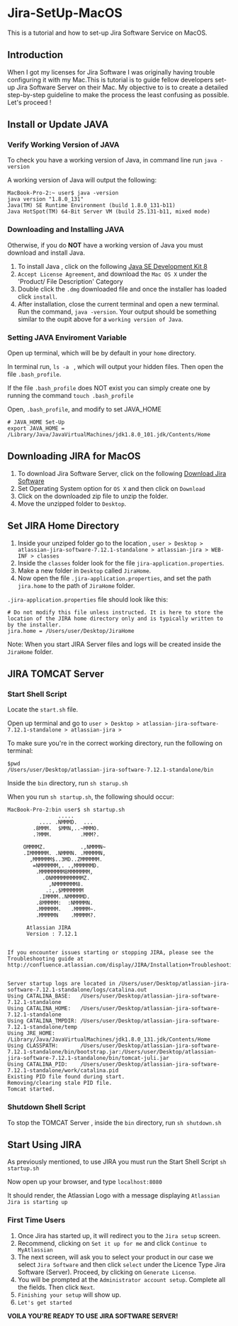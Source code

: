 # Jira-SetUp-MacOS
This is a tutorial and how to set-up Jira Software Service on MacOS.

## Introduction
When I got my licenses for Jira Software I was originally having trouble configuring it with my Mac.This is tutorial is
to guide fellow developers set-up Jira Software Server on their Mac. My objective to is to create a detailed 
step-by-step guideline to make the process the least confusing as possible. Let's proceed ! 

## Install or Update JAVA

### Verify Working Version of JAVA
To check you have a working version of Java, in command line run `java -version`

A working version of Java will output the following:

```
MacBook-Pro-2:~ user$ java -version
java version "1.8.0_131"
Java(TM) SE Runtime Environment (build 1.8.0_131-b11)
Java HotSpot(TM) 64-Bit Server VM (build 25.131-b11, mixed mode)

```


### Downloading and Installing JAVA 
Otherwise, if you do **NOT** have a working version of Java you must download and install Java.

1. To install Java , click on the following [Java SE Development Kit 8](http://www.oracle.com/technetwork/java/javase/downloads/jdk8-downloads-2133151.html)
2. `Accept License Agreement`, and download the `Mac OS X` under the 'Product/ File Description' Category
3. Double click the `.dmg` downloaded file and once the installer has loaded click `install`.
4. After installation, close the current terminal and open a new terminal. Run the command, `java -version`. Your output should be something similar to the oupit above for a `working version of Java`.

### Setting JAVA Enviroment Variable

Open up terminal, which will be by default in your `home` directory.

In terminal run, `ls -a ` , which will output your hidden files. Then open the file `.bash_profile`.

If the file `.bash_profile` does NOT exist you can simply create one by running the command `touch .bash_profile`

Open, `.bash_profile`, and modify to set JAVA_HOME

```
# JAVA_HOME Set-Up
export JAVA_HOME = /Library/Java/JavaVirtualMachines/jdk1.8.0_101.jdk/Contents/Home
```

## Downloading JIRA for MacOS

1. To download Jira Software Server, click on the following [Download Jira Software](https://www.atlassian.com/software/jira/download)
2. Set Operating System option for `OS X` and then click on `Download`
3. Click on the downloaded zip file to unzip the folder.
4. Move the unzipped folder to `Desktop`.

## Set JIRA Home Directory 

1. Inside your unziped folder go to the location , `user > Desktop > atlassian-jira-software-7.12.1-standalone > atlassian-jira > WEB-INF > classes`
2. Inside the `classes` folder look for the file `jira-application.properties`.
3. Make a new folder in `Desktop` called `JiraHome`. 
4. Now open the file `.jira-application.properties`, and set the path `jira.home` to the path of `JiraHome` folder.

`.jira-application.properties` file should look like this: 

```
# Do not modify this file unless instructed. It is here to store the location of the JIRA home directory only and is typically written to by the installer.
jira.home = /Users/user/Desktop/JiraHome
```

Note: When you start JIRA Server files and logs will be created inside the `JiraHome` folder. 

## JIRA TOMCAT Server

### Start Shell Script 
Locate the  `start.sh` file. 

Open up terminal and go to `user > Desktop > atlassian-jira-software-7.12.1-standalone > atlassian-jira > `

To make sure you're in the correct working directory, run the following on terminal: 
```$xslt
$pwd 
/Users/user/Desktop/atlassian-jira-software-7.12.1-standalone/bin
```

Inside the `bin` directory, run `sh starup.sh`

When you run `sh startup.sh`, the following should occur:

```$xslt
MacBook-Pro-2:bin user$ sh startup.sh
                .....
          .... .NMMMD.  ...
        .8MMM.  $MMN,..~MMMO.
        .?MMM.         .MMM?.

     OMMMMZ.           .,NMMMN~
     .IMMMMMM. .NMMMN. .MMMMMN,
       ,MMMMMM$..3MD..ZMMMMMM.
        =NMMMMMM,. .,MMMMMMD.
         .MMMMMMMM8MMMMMMM,
           .ONMMMMMMMMMMZ.
             ,NMMMMMMM8.
            .:,.$MMMMMMM
          .IMMMM..NMMMMMD.
         .8MMMMM:  :NMMMMN.
         .MMMMMM.   .MMMMM~.
         .MMMMMN    .MMMMM?.

      Atlassian JIRA
      Version : 7.12.1
                  

If you encounter issues starting or stopping JIRA, please see the Troubleshooting guide at http://confluence.atlassian.com/display/JIRA/Installation+Troubleshooting+Guide


Server startup logs are located in /Users/user/Desktop/atlassian-jira-software-7.12.1-standalone/logs/catalina.out
Using CATALINA_BASE:   /Users/user/Desktop/atlassian-jira-software-7.12.1-standalone
Using CATALINA_HOME:   /Users/user/Desktop/atlassian-jira-software-7.12.1-standalone
Using CATALINA_TMPDIR: /Users/user/Desktop/atlassian-jira-software-7.12.1-standalone/temp
Using JRE_HOME:        /Library/Java/JavaVirtualMachines/jdk1.8.0_131.jdk/Contents/Home
Using CLASSPATH:       /Users/user/Desktop/atlassian-jira-software-7.12.1-standalone/bin/bootstrap.jar:/Users/user/Desktop/atlassian-jira-software-7.12.1-standalone/bin/tomcat-juli.jar
Using CATALINA_PID:    /Users/user/Desktop/atlassian-jira-software-7.12.1-standalone/work/catalina.pid
Existing PID file found during start.
Removing/clearing stale PID file.
Tomcat started.

```

### Shutdown Shell Script 

To stop the TOMCAT Server , inside the `bin` directory, run `sh shutdown.sh`

## Start Using JIRA

As previously mentioned, to use JIRA you must run the Start Shell Script `sh startup.sh`

Now open up your browser, and type `localhost:8080` 

It should render, the Atlassian Logo with a message displaying `Atlassian Jira is starting up `


### First Time Users

1. Once Jira has started up, it will redirect you to the `Jira setup` screen.
2. Recommend, clicking on `Set it up for me` and click `Continue to MyAtlassian`
3. The next screen, will ask you to select your product in our case we select `Jira Software` and then click `select` under the Licence Type Jira Software (Server). Proceed, by clicking on `Generate License`.
4. You will be prompted at the `Administrator account setup`. Complete all the fields. Then click `Next`.
5. `Finishing your setup` will show up.
5. `Let's get started`

**VOILA YOU'RE READY TO USE JIRA SOFTWARE SERVER!**





